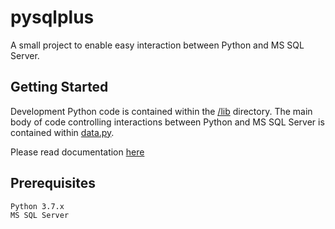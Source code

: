# pysqlplus
A small project to enable easy interaction between Python and MS SQL Server.

## Getting Started
Development Python code is contained within the
[/lib](https://github.com/jamescalam/pysqlplus/tree/master/lib) directory.
The main body of code controlling interactions between Python and MS SQL Server
is contained within
[data.py](https://github.com/jamescalam/pysqlplus/blob/master/lib/data.py).

Please read documentation [here](https://jamescalam.github.io/pysqlplus/)

## Prerequisites
```
Python 3.7.x
MS SQL Server
```

